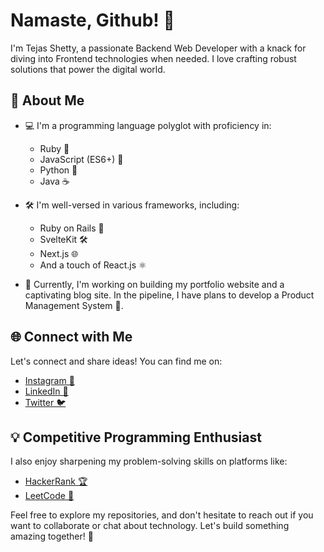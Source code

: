 # Namaste, Github! 👋

I'm Tejas Shetty, a passionate Backend Web Developer with a knack for diving into Frontend technologies when needed. I love crafting robust solutions that power the digital world.

## 💼 About Me

- 💻 I'm a programming language polyglot with proficiency in:
  - Ruby 💎
  - JavaScript (ES6+) 🚀
  - Python 🐍
  - Java ☕

- 🛠️ I'm well-versed in various frameworks, including:
  - Ruby on Rails 🚅
  - SvelteKit 🛠️
  - Next.js 🌐
  - And a touch of React.js ⚛️

- 🌱 Currently, I'm working on building my portfolio website and a captivating blog site. In the pipeline, I have plans to develop a Product Management System 💼.

## 🌐 Connect with Me

Let's connect and share ideas! You can find me on:

- [Instagram 📸](https://www.instagram.com/_shettytejas_)
- [LinkedIn 💼](https://www.linkedin.com/in/shetty-tejas)
- [Twitter 🐦](https://twitter.com/_shettytejas_)

## 💡 Competitive Programming Enthusiast

I also enjoy sharpening my problem-solving skills on platforms like:

- [HackerRank 🏆](https://www.hackerrank.com/shettytejas)
- [LeetCode 🧠](https://leetcode.com/shettytejas)

Feel free to explore my repositories, and don't hesitate to reach out if you want to collaborate or chat about technology. Let's build something amazing together! 🚀
